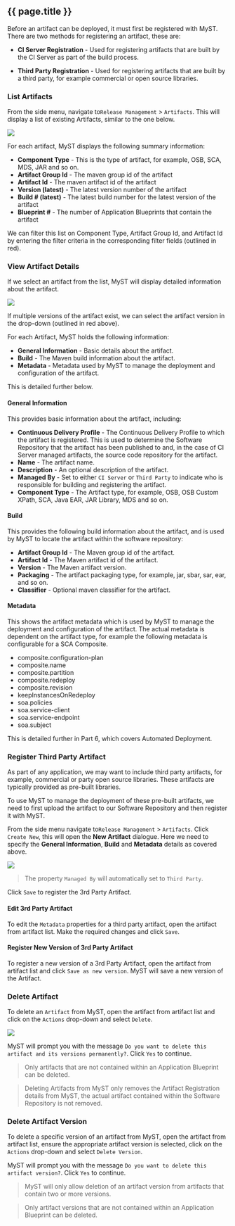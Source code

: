 ## {{ page.title }}

Before an artifact can be deployed, it must first be registered with MyST. There are two methods for registering an artifact, these are:
* **CI Server Registration** - Used for registering artifacts that are built by the CI Server as part of the build process.

* **Third Party Registration** - Used for registering artifacts that are built by a third party, for example commercial or open source libraries.

### List Artifacts
From the side menu, navigate to`Release Management` > `Artifacts`. This will display a list of existing Artifacts, similar to the one below.

![](img/artifactListView.png)

For each artifact, MyST displays the following summary information:
* **Component Type** - This is the type of artifact, for example, OSB, SCA, MDS, JAR and so on.
* **Artifact Group Id** - The maven group id of the artifact
* **Artifact Id** - The maven artifact id of the artifact
* **Version (latest)** - The latest version number of the artifact
* **Build # (latest)** - The latest build number for the latest version of the artifact
* **Blueprint #** - The number of Application Blueprints that contain the artifact

We can filter this list on Component Type, Artifact Group Id, and Artifact Id by entering the filter criteria in the corresponding filter fields (outlined in red).

### View Artifact Details
If we select an artifact from the list, MyST will display detailed information about the artifact.

![](img/artifactView.png)

If multiple versions of the artifact exist, we can select the artifact version in the drop-down (outlined in red above).

For each Artifact, MyST holds the following information:
* **General Information** - Basic details about the artifact.
* **Build** - The Maven build information about the artifact.
* **Metadata** - Metadata used by MyST to manage the deployment and configuration of the artifact.

This is detailed further below.

#### General Information
This provides basic information about the artifact, including:
* **Continuous Delivery Profile** - The Continuous Delivery Profile to which the artifact is registered. This is used to determine the Software Repository that the artifact has been published to and, in the case of CI Server managed artifacts, the source code repository for the artifact.
* **Name** - The artifact name.
* **Description** - An optional description of the artifact.
* **Managed By** - Set to either `CI Server` or `Third Party` to indicate who is responsible for building and registering the artifact.
* **Component Type** - The Artifact type, for example, OSB, OSB Custom XPath, SCA, Java EAR, JAR Library, MDS and so on.

#### Build
This provides the following build information about the artifact, and is used by MyST to locate the artifact within the software repository:
* **Artifact Group Id** - The Maven group id of the artifact. 
* **Artifact Id** - The Maven artifact id of the artifact. 
* **Version** - The Maven artifact version.
* **Packaging** - The artifact packaging type, for example, jar, sbar, sar, ear, and so on.
* **Classifier** - Optional maven classifier for the artifact.

#### Metadata
This shows the artifact metadata which is used by MyST to manage the deployment and configuration of the artifact. The actual metadata is dependent on the artifact type, for example the following metadata is configurable for a SCA Composite.
* composite.configuration-plan
* composite.name
* composite.partition
* composite.redeploy
* composite.revision
* keepInstancesOnRedeploy
* soa.policies
* soa.service-client
* soa.service-endpoint
* soa.subject

This is detailed further in Part 6, which covers Automated Deployment.

### Register Third Party Artifact
As part of any application, we may want to include third party artifacts, for example, commercial or party open source libraries. These artifacts are typically provided as pre-built libraries.

To use MyST to manage the deployment of these pre-built artifacts, we need to first upload the artifact to our Software Repository and then register it with MyST.

From the side menu navigate to`Release Management` > `Artifacts`. Click `Create New`, this will open the **New Artifact** dialogue. Here we need to specify the **General Information**, **Build** and **Metadata** details as covered above.

![](img/artifactNew.png)

> The property `Managed By` will automatically set to `Third Party`.

Click `Save` to register the 3rd Party Artifact.

#### Edit 3rd Party Artifact
To edit the `Metadata` properties for a third party artifact, open the artifact from artifact list. Make the required changes and click `Save`.

#### Register New Version of 3rd Party Artifact
To register a new version of a 3rd Party Artifact, open the artifact from artifact list and click `Save as new version`. MyST will save a new version of the Artifact.

### Delete Artifact
To delete an `Artifact` from MyST, open the artifact from artifact list and click on the `Actions` drop-down and select `Delete`.

![](img/artifactDelete.png)

MyST will prompt you with the message `Do you want to delete this artifact and its versions permanently?`. Click `Yes` to continue.

> Only artifacts that are not contained within an Application Blueprint can be deleted.

> Deleting Artifacts from MyST only removes the Artifact Registration details from MyST, the actual artifact contained within the Software Repository is not removed.

### Delete Artifact Version
To delete a specific version of an artifact from MyST, open the artifact from artifact list, ensure the appropriate artifact version is selected, click on the `Actions` drop-down and select `Delete Version`.

MyST will prompt you with the message `Do you want to delete this artifact version?`. Click `Yes` to continue.

> MyST will only allow deletion of an artifact version from artifacts that contain two or more versions.

> Only artifact versions that are not contained within an Application Blueprint can be deleted.




